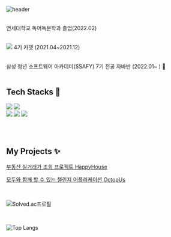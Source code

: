 


![header](https://capsule-render.vercel.app/api?type=waving&color=gradient&customColorList=0,2,2,5,30&height=200&section=header&text=Bae%20HyunJoong&fontSize=50)

<br>
연세대학교 독어독문학과 졸업(2022.02)  <br><br>

<img src="https://img.shields.io/badge/Seoul-000000?style=flat-square&logo=42&logoColor=white"/> 4기 카뎃 (2021.04~2021.12)  <br><br>

삼성 청년 소프트웨어 아카데미(SSAFY) 7기 전공 자바반 (2022.01~ ) 👯 <br><br>


## Tech Stacks 🌱
<p align="">
  <img src="https://img.shields.io/badge/Language-Java-007396?style=flat&logo=java&logoColor=white"> 
  <img src="https://img.shields.io/badge/Language-JavaScript-F7DF1E?style=flat&logo=javascript&logoColor=white"><br> 
  <img src="https://img.shields.io/badge/Database-MySql-F80000?style=flat&logo=mysql&logoColor=white"> 
  <img src="https://img.shields.io/badge/Framework-Vue-D22128?style=flat&logo=vue.js&logoColor=white"> 
  <img src="https://img.shields.io/badge/Framework-SpringFramework-6DB33F?style=flat&logo=spring&logoColor=white"> 
 </p>
 <br><br>

## My Projects ✨

[부동산 실거래가 조회 프로젝트 HappyHouse](https://github.com/hbae/HappyHouse)


[모두와 함께 할 수 있는 챌린지 어플리케이션 OctopUs](https://github.com/hbae/OctopUS)

<br>


![Solved.ac프로필](http://mazassumnida.wtf/api/v2/generate_badge?boj=alex950107)

<br>

![Top Langs](https://github-readme-stats.vercel.app/api/top-langs/?username=hbae&layout=compact)

<!--
**hbae/hbae** is a ✨ _special_ ✨ repository because its `README.md` (this file) appears on your GitHub profile.

Here are some ideas to get you started:

- 🔭 I’m currently working on ...
- 🌱 I’m currently learning ...
- 👯 I’m looking to collaborate on ...
- 🤔 I’m looking for help with ...
- 💬 Ask me about ...
- 📫 How to reach me: ...
- 😄 Pronouns: ...
- ⚡ Fun fact: ...
-->
